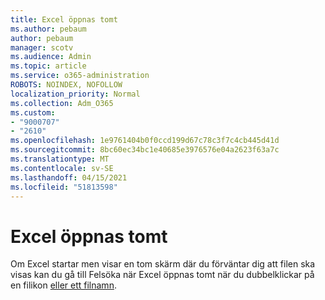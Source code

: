 ```yaml
---
title: Excel öppnas tomt
ms.author: pebaum
author: pebaum
manager: scotv
ms.audience: Admin
ms.topic: article
ms.service: o365-administration
ROBOTS: NOINDEX, NOFOLLOW
localization_priority: Normal
ms.collection: Adm_O365
ms.custom:
- "9000707"
- "2610"
ms.openlocfilehash: 1e9761404b0f0ccd199d67c78c3f7c4cb445d41d
ms.sourcegitcommit: 8bc60ec34bc1e40685e3976576e04a2623f63a7c
ms.translationtype: MT
ms.contentlocale: sv-SE
ms.lasthandoff: 04/15/2021
ms.locfileid: "51813598"
---
```

# <a name="excel-opens-blank"></a>Excel öppnas tomt

Om Excel startar men visar en tom skärm där du förväntar dig att filen ska visas kan du gå till Felsöka när Excel öppnas tomt när du dubbelklickar på en filikon [eller ett filnamn](https://docs.microsoft.com/office/troubleshoot/excel/excel-opens-blank).